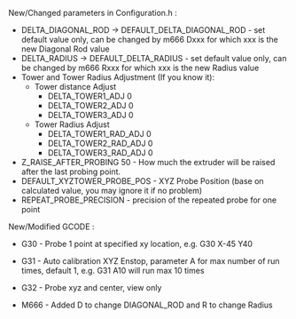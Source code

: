 New/Changed parameters in Configuration.h :

* DELTA_DIAGONAL_ROD  ->  DEFAULT_DELTA_DIAGONAL_ROD  - set default value only, can be changed by m666 Dxxx for which xxx is the new Diagonal Rod value
* DELTA_RADIUS        ->  DEFAULT_DELTA_RADIUS        - set default value only, can be changed by m666 Rxxx for which xxx is the new Radius value
* Tower and Tower Radius Adjustment (If you know it):
   *  Tower distance Adjust
      - DELTA_TOWER1_ADJ  0
      - DELTA_TOWER2_ADJ  0
      - DELTA_TOWER3_ADJ  0
   *  Tower Radius Adjust
      - DELTA_TOWER1_RAD_ADJ  0
      - DELTA_TOWER2_RAD_ADJ  0
      - DELTA_TOWER3_RAD_ADJ  0
* Z_RAISE_AFTER_PROBING 50    - How much the extruder will be raised after the last probing point.
* DEFAULT_XYZTOWER_PROBE_POS  - XYZ Probe Position (base on calculated value, you may ignore it if no problem)
* REPEAT_PROBE_PRECISION	    - precision of the repeated probe for one point

New/Modified GCODE :

* G30   - Probe 1 point at specified xy location, e.g. G30 X-45 Y40
* G31   - Auto calibration XYZ Enstop, parameter A for max number of run times, default 1, e.g. G31 A10 will run max 10 times
* G32   - Probe xyz and center, view only
  
* M666  - Added D to change DIAGONAL_ROD and R to change Radius